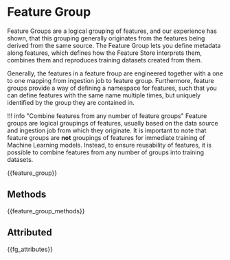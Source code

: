 # Feature Group

Feature Groups are a logical grouping of features, and our experience has shown, that this grouping generally originates from the features being derived from the same source.
The Feature Group lets you define metadata along features, which defines how the Feature Store interprets them, combines them and reproduces training datasets created from them.

Generally, the features in a feature froup are engineered together with a one to one mapping from ingestion job to feature group. Furthermore, feature groups provide a way of defining a namespace for features, such that you can define features with the same name multiple times, but uniquely identified by the group they are contained in.

!!! info "Combine features from any number of feature groups"
    Feature groups are logical groupings of features, usually based on the data source and ingestion job from which they originate.
    It is important to note that feature groups are **not** groupings of features for immediate training of Machine Learning models.
    Instead, to ensure reusability of features, it is possible to combine features from any number of groups into training datasets.

{{feature_group}}

## Methods

{{feature_group_methods}}

## Attributed

{{fg_attributes}}
